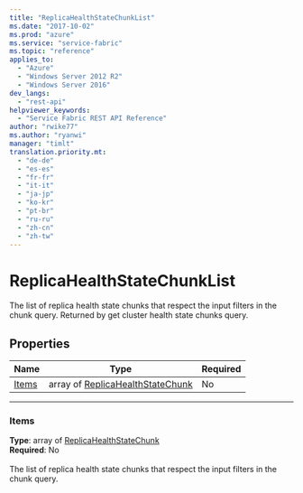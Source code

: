 ```yaml
---
title: "ReplicaHealthStateChunkList"
ms.date: "2017-10-02"
ms.prod: "azure"
ms.service: "service-fabric"
ms.topic: "reference"
applies_to: 
  - "Azure"
  - "Windows Server 2012 R2"
  - "Windows Server 2016"
dev_langs: 
  - "rest-api"
helpviewer_keywords: 
  - "Service Fabric REST API Reference"
author: "rwike77"
ms.author: "ryanwi"
manager: "timlt"
translation.priority.mt: 
  - "de-de"
  - "es-es"
  - "fr-fr"
  - "it-it"
  - "ja-jp"
  - "ko-kr"
  - "pt-br"
  - "ru-ru"
  - "zh-cn"
  - "zh-tw"
---
```

# ReplicaHealthStateChunkList

The list of replica health state chunks that respect the input filters in the chunk query. Returned by get cluster health state chunks query.


## Properties

| Name | Type | Required |
| --- | --- | --- |
| [Items](#items) | array of [ReplicaHealthStateChunk](sfclient-v60-model-replicahealthstatechunk.md) | No |

____
### Items
__Type__: array of [ReplicaHealthStateChunk](sfclient-v60-model-replicahealthstatechunk.md) <br/>
__Required__: No<br/>
<br/>
The list of replica health state chunks that respect the input filters in the chunk query.


